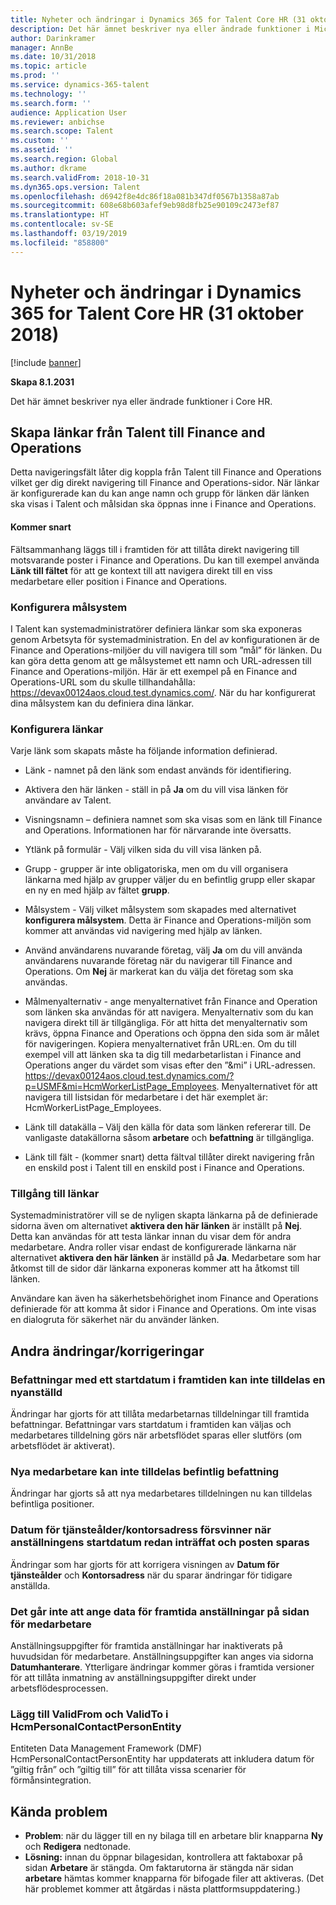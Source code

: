 ```yaml
---
title: Nyheter och ändringar i Dynamics 365 for Talent Core HR (31 oktober 2018)
description: Det här ämnet beskriver nya eller ändrade funktioner i Microsoft Dynamics 365 for Talent Core HR.
author: Darinkramer
manager: AnnBe
ms.date: 10/31/2018
ms.topic: article
ms.prod: ''
ms.service: dynamics-365-talent
ms.technology: ''
ms.search.form: ''
audience: Application User
ms.reviewer: anbichse
ms.search.scope: Talent
ms.custom: ''
ms.assetid: ''
ms.search.region: Global
ms.author: dkrame
ms.search.validFrom: 2018-10-31
ms.dyn365.ops.version: Talent
ms.openlocfilehash: d6942f8e4dc86f18a081b347df0567b1358a87ab
ms.sourcegitcommit: 608e68b603afef9eb98d8fb25e90109c2473ef87
ms.translationtype: HT
ms.contentlocale: sv-SE
ms.lasthandoff: 03/19/2019
ms.locfileid: "858800"
---
```

# <a name="whats-new-or-changed-in-dynamics-365-for-talent-core-hr-october-31-2018"></a>Nyheter och ändringar i Dynamics 365 for Talent Core HR (31 oktober 2018)

[!include [banner](includes/banner.md)]

**Skapa 8.1.2031**

Det här ämnet beskriver nya eller ändrade funktioner i Core HR.

## <a name="create-links-from-talent-to-finance-and-operations"></a>Skapa länkar från Talent till Finance and Operations
Detta navigeringsfält låter dig koppla från Talent till Finance and Operations vilket ger dig direkt navigering till Finance and Operations-sidor. När länkar är konfigurerade kan du kan ange namn och grupp för länken där länken ska visas i Talent och målsidan ska öppnas inne i Finance and Operations.

#### <a name="coming-soon"></a>Kommer snart
Fältsammanhang läggs till i framtiden för att tillåta direkt navigering till motsvarande poster i Finance and Operations. Du kan till exempel använda **Länk till fältet** för att ge kontext till att navigera direkt till en viss medarbetare eller position i Finance and Operations.

### <a name="configure-target-systems"></a>Konfigurera målsystem

I Talent kan systemadministratörer definiera länkar som ska exponeras genom Arbetsyta för systemadministration. En del av konfigurationen är de Finance and Operations-miljöer du vill navigera till som ”mål” för länken. Du kan göra detta genom att ge målsystemet ett namn och URL-adressen till Finance and Operations-miljön. Här är ett exempel på en Finance and Operations-URL som du skulle tillhandahålla: https://devax00124aos.cloud.test.dynamics.com/. När du har konfigurerat dina målsystem kan du definiera dina länkar.

### <a name="configure-links"></a>Konfigurera länkar

Varje länk som skapats måste ha följande information definierad.

- Länk - namnet på den länk som endast används för identifiering.

- Aktivera den här länken - ställ in på **Ja** om du vill visa länken för användare av Talent.

- Visningsnamn – definiera namnet som ska visas som en länk till Finance and Operations. Informationen har för närvarande inte översatts.

- Ytlänk på formulär - Välj vilken sida du vill visa länken på.

- Grupp - grupper är inte obligatoriska, men om du vill organisera länkarna med hjälp av grupper väljer du en befintlig grupp eller skapar en ny en med hjälp av fältet **grupp**.

- Målsystem - Välj vilket målsystem som skapades med alternativet **konfigurera målsystem**. Detta är Finance and Operations-miljön som kommer att användas vid navigering med hjälp av länken.

- Använd användarens nuvarande företag, välj **Ja** om du vill använda användarens nuvarande företag när du navigerar till Finance and Operations. Om **Nej** är markerat kan du välja det företag som ska användas.

- Målmenyalternativ - ange menyalternativet från Finance and Operation som länken ska användas för att navigera. Menyalternativ som du kan navigera direkt till är tillgängliga. För att hitta det menyalternativ som krävs, öppna Finance and Operations och öppna den sida som är målet för navigeringen. Kopiera menyalternativet från URL:en. Om du till exempel vill att länken ska ta dig till medarbetarlistan i Finance and Operations anger du värdet som visas efter den ”&mi” i URL-adressen. https://devax00124aos.cloud.test.dynamics.com/?p=USMF&mi=HcmWorkerListPage_Employees. Menyalternativet för att navigera till listsidan för medarbetare i det här exemplet är: HcmWorkerListPage_Employees.

- Länk till datakälla – Välj den källa för data som länken refererar till. De vanligaste datakällorna såsom **arbetare** och **befattning** är tillgängliga.

- Länk till fält - (kommer snart) detta fältval tillåter direkt navigering från en enskild post i Talent till en enskild post i Finance and Operations.

### <a name="access-to-links"></a>Tillgång till länkar

Systemadministratörer vill se de nyligen skapta länkarna på de definierade sidorna även om alternativet **aktivera den här länken** är inställt på **Nej**. Detta kan användas för att testa länkar innan du visar dem för andra medarbetare. Andra roller visar endast de konfigurerade länkarna när alternativet **aktivera den här länken** är inställd på **Ja**. Medarbetare som har åtkomst till de sidor där länkarna exponeras kommer att ha åtkomst till länken.

Användare kan även ha säkerhetsbehörighet inom Finance and Operations definierade för att komma åt sidor i Finance and Operations. Om inte visas en dialogruta för säkerhet när du använder länken.


## <a name="other-changesfixes"></a>Andra ändringar/korrigeringar

### <a name="positions-with-a-future-start-date-cannot-be-assigned-to-a-new-employee"></a>Befattningar med ett startdatum i framtiden kan inte tilldelas en nyanställd

Ändringar har gjorts för att tillåta medarbetarnas tilldelningar till framtida befattningar. Befattningar vars startdatum i framtiden kan väljas och medarbetares tilldelning görs när arbetsflödet sparas eller slutförs (om arbetsflödet är aktiverat).

### <a name="new-employee-cannot-be-assigned-existing-position"></a>Nya medarbetare kan inte tilldelas befintlig befattning

Ändringar har gjorts så att nya medarbetares tilldelningen nu kan tilldelas befintliga positioner.

### <a name="seniority-dateoffice-location-disappears-when-the-employment-start-date-is-in-the-past-and-the-record-is-saved"></a>Datum för tjänsteålder/kontorsadress försvinner när anställningens startdatum redan inträffat och posten sparas

Ändringar som har gjorts för att korrigera visningen av **Datum för tjänsteålder** och **Kontorsadress** när du sparar ändringar för tidigare anställda.

### <a name="cant-enter-data-for-future-dated-employments-on-the-worker-page"></a>Det går inte att ange data för framtida anställningar på sidan för medarbetare

Anställningsuppgifter för framtida anställningar har inaktiverats på huvudsidan för medarbetare. Anställningsuppgifter kan anges via sidorna **Datumhanterare**. Ytterligare ändringar kommer göras i framtida versioner för att tillåta inmatning av anställningsuppgifter direkt under arbetsflödesprocessen.

### <a name="add-validfrom-and-validto-to-hcmpersonalcontactpersonentity"></a>Lägg till ValidFrom och ValidTo i HcmPersonalContactPersonEntity

Entiteten Data Management Framework (DMF) HcmPersonalContactPersonEntity har uppdaterats att inkludera datum för ”giltig från” och ”giltig till” för att tillåta vissa scenarier för förmånsintegration. 

## <a name="known-issue"></a>Kända problem
- **Problem**: när du lägger till en ny bilaga till en arbetare blir knapparna **Ny** och **Redigera** nedtonade. 
- **Lösning:** innan du öppnar bilagesidan, kontrollera att faktaboxar på sidan **Arbetare** är stängda. Om faktarutorna är stängda när sidan **arbetare** hämtas kommer knapparna för bifogade filer att aktiveras. (Det här problemet kommer att åtgärdas i nästa plattformsuppdatering.)
